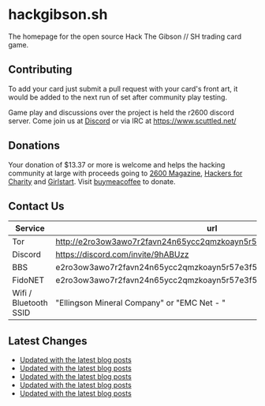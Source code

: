 # hackgibson.sh
The homepage for the open source Hack The Gibson // SH trading card game.


## Contributing

To add your card just submit a pull request with your card's front art, it would be added to the next run of set after community play testing.

Game play and discussions over the project is held the r2600 discord server. Come join us at [Discord](https://discord.com/invite/9hABUzz) or via IRC at https://www.scuttled.net/


## Donations

Your donation of $13.37 or more is welcome and helps the hacking community at large with proceeds going to [2600 Magazine](https://2600.com/), [Hackers for Charity](https://hackersforcharity.org) and [Girlstart](https://girlstart.org).  Visit [buymeacoffee](https://www.buymeacoffee.com/hackgibson.sh) to donate.


## Contact Us

Service | url
-|-
Tor | http://e2ro3ow3awo7r2favn24n65ycc2qmzkoayn5r57e3f56nvjwdcgg32ad.onion
Discord | https://discord.com/invite/9hABUzz
BBS | e2ro3ow3awo7r2favn24n65ycc2qmzkoayn5r57e3f56nvjwdcgg32ad.onion:23
FidoNET | e2ro3ow3awo7r2favn24n65ycc2qmzkoayn5r57e3f56nvjwdcgg32ad.onion:24554
Wifi / Bluetooth SSID | "Ellingson Mineral Company" or "EMC Net - <fidonet address>"

## Latest Changes
<!-- BLOG-POST-LIST:START -->
- [Updated with the latest blog posts](https://github.com/DFW2600/hackgibson.sh/commit/fea6aa46faa57f94ce7b8b9b3641e71c882a4917)
- [Updated with the latest blog posts](https://github.com/DFW2600/hackgibson.sh/commit/b53c35ebfe6f630f6559426cc28e84a6447401cb)
- [Updated with the latest blog posts](https://github.com/DFW2600/hackgibson.sh/commit/2d41b9fbe008b8c0be3c923c1f17d793ef739b14)
- [Updated with the latest blog posts](https://github.com/DFW2600/hackgibson.sh/commit/e157e9aeef1a2cbff6eeb1807f30a4bcf40d5158)
- [Updated with the latest blog posts](https://github.com/DFW2600/hackgibson.sh/commit/e4fb58b00dc27a5dca92e0fb10fc5009bfd3bc98)
<!-- BLOG-POST-LIST:END -->
